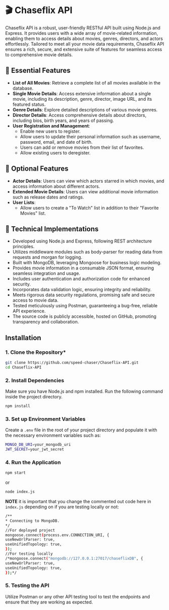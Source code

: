 # 🎬 Chaseflix API

Chaseflix API is a robust, user-friendly RESTful API built using Node.js and Express. It provides users with a wide array of movie-related information, enabling them to access details about movies, genres, directors, and actors effortlessly. Tailored to meet all your movie data requirements, Chaseflix API ensures a rich, secure, and extensive suite of features for seamless access to comprehensive movie details.

## 🌟 Essential Features

- **List of All Movies**: Retrieve a complete list of all movies available in the database.
- **Single Movie Details**: Access extensive information about a single movie, including its description, genre, director, image URL, and its featured status.
- **Genre Details**: Explore detailed descriptions of various movie genres.
- **Director Details**: Access comprehensive details about directors, including bios, birth years, and years of passing.
- **User Registration and Management**:
   - Enable new users to register.
   - Allow users to update their personal information such as username, password, email, and date of birth.
   - Users can add or remove movies from their list of favorites.
   - Allow existing users to deregister.

## 🚀 Optional Features

- **Actor Details**: Users can view which actors starred in which movies, and access information about different actors.
- **Extended Movie Details**: Users can view additional movie information such as release dates and ratings.
- **User Lists**:
   - Allow users to create a "To Watch" list in addition to their "Favorite Movies" list.

## 🔧 Technical Implementations

- Developed using Node.js and Express, following REST architecture principles.
- Utilizes middleware modules such as body-parser for reading data from requests and morgan for logging.
- Built with MongoDB, leveraging Mongoose for business logic modeling.
- Provides movie information in a consumable JSON format, ensuring seamless integration and usage.
- Includes user authentication and authorization code for enhanced security.
- Incorporates data validation logic, ensuring integrity and reliability.
- Meets rigorous data security regulations, promising safe and secure access to movie data.
- Tested meticulously using Postman, guaranteeing a bug-free, reliable API experience.
- The source code is publicly accessible, hosted on GitHub, promoting transparency and collaboration.

## Installation

### 1. **Clone the Repository***

   ```bash
   git clone https://github.com/speed-chaser/Chaseflix-API.git
   cd Chaseflix-API
   ```

### 2. **Install Dependencies**

Make sure you have Node.js and npm installed. Run the following command inside the project directory.

   ```bash
   npm install
   ```
### 3. **Set up Environment Variables**

Create a `.env` file in the root of your project directory and populate it with the necessary environment variables such as:

   ```bash
   MONGO_DB_URI=your_mongodb_uri
   JWT_SECRET=your_jwt_secret
   ```

### 4. **Run the Application**

   ```bash
   npm start
   ```
or
   ```bash
   node index.js
   ```
**NOTE** it is important that you change the commented out code here in `index.js` depending on if you are testing locally or not:

   ```bash
   /**
 * Connecting to MongoDB.
 */
//For deployed project
mongoose.connect(process.env.CONNECTION_URI, {
  useNewUrlParser: true,
  useUnifiedTopology: true,
});
//For testing locally
/*mongoose.connect("mongodb://127.0.0.1:27017/chaseflixDB", {
  useNewUrlParser: true,
  useUnifiedTopology: true,
});*/
```

### 5. Testing the API

Utilize Postman or any other API testing tool to test the endpoints and ensure that they are working as expected.
